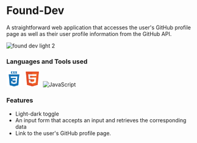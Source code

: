 # Found-Dev
A straightforward web application that accesses the user's GitHub profile page as well as their user profile information from the GitHub API.

![found dev light 2](https://user-images.githubusercontent.com/93996532/175357093-26e13c32-ba6f-4f7f-90f7-30e2199936f2.png)

### Languages and Tools used
  <img src="https://github.com/devicons/devicon/blob/master/icons/css3/css3-plain-wordmark.svg"  title="CSS3" alt="CSS" width="40" height="40"/>&nbsp;
  <img src="https://github.com/devicons/devicon/blob/master/icons/html5/html5-original.svg" title="HTML5" alt="HTML" width="40" height="40"/>&nbsp;
  ![JavaScript](https://img.shields.io/badge/javascript-%23323330.svg?style=for-the-badge&logo=javascript&logoColor=%23F7DF1E)
  
  ### Features
  - Light-dark toggle 
  - An input form that accepts an input and retrieves the corresponding data
  - Link to the user's GitHub profile page.
